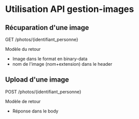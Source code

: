 # Utilisation API gestion-images

## Récuparation d'une image
GET /photos/{identifiant_personne}

Modèle du retour
* Image dans le format en binary-data
* nom de l'image (nom+extension) dans le header <filename>


## Upload d'une image
POST /photos/{identifiant_personne}

Modèle de retour
* Réponse dans le body

